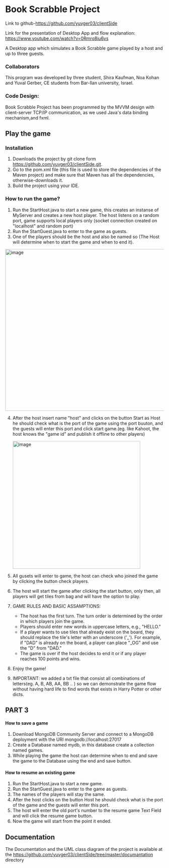 # Book Scrabble Project 
Link to github-https://github.com/yuvger03/clientSide

Link for the presentation of Desktop App and flow explanation: https://www.youtube.com/watch?v=0Rmro8iu6vs

A Desktop app which simulates a Book Scrabble game played by a host and up to three guests.

### Collaborators
This program was developed by three student, Shira Kaufman, Noa Kohan and Yuval Gerber, CE students from Bar-Ilan university, Israel.

### Code Design:
Book Scrabble Project has been programmed by the MVVM design with client-server TCP/IP communication, as we used Java's data binding mechanism,and fxml.


## Play the game

### Installation
1. Downloads the project by git clone form https://github.com/yuvger03/clientSide.git.
2. Go to the pom.xml file (this file is used to store the dependencies of the Maven project) and make sure that Maven has all the dependencies, otherwise-downloads it.
3. Build the project using your IDE.

### How to run the game?
1. Run the StartHost.java to start a new game, this creates an instanse of MyServer and creates a new host player.
The host listens on a random port, game supports local players only (socket connection created on "localhost" and random port)
2. Run the StartGuest.java to enter to the game as guests.
3. One of the players should be the host and also be named so (The Host will determine when to start the game and when to end it).
  
<img width="513" alt="image" src="https://github.com/yuvger03/clientSide/assets/56202649/7ea44fca-429e-4424-bfc7-741a55cee71e">

4. After the host insert name "host" and clicks on the button Start as Host he should check what is the port of the game using the port buuton,
   and the guests will enter this port and click start game.(eg. like Kahoot, the host knows the "game id" and publish it offline to other players)
   
   <img width="405" alt="image" src="https://github.com/yuvger03/clientSide/assets/56202649/e957802e-2352-4b30-bcbf-3e7f0559ca02">

5.  All gusets will enter to game, the host can check who joined the game by clicking the button check players.
6.  The host will start the game after clicking the start button, only then, all players will get tiles from bag and will have the option to play.
7.  GAME RULES AND BASIC ASSAMPTIONS:
    * The host has the first turn. The turn order is determined by the order in which players join the game.
    * Players should enter new words in uppercase letters, e.g., "HELLO."
    * If a player wants to use tiles that already exist on the board, they should replace the tile's letter with an underscore ('_'). For example, if "DAD" is already on the         board, a player can place "_OG" and use the "D" from "DAD."
    * The game is over if the host decides to end it or if any player reaches 100 points and wins.
9.  Enjoy the game!
10.  IMPORTANT: we added a txt file that consist all combinations of letters(eg. A, B, AB, AA, BB .. ) so we can demonstrate the game flow without having hard life to find words that exists in Harry Potter or other dicts.


## PART 3
#### How to save a game
1. Download MongoDB Community Server and connect to a MongoDB deployment with the URI mongodb://localhost:27017
2. Create a Database named mydb, in this database create a collection named games.
3. While playing the game the host can determine when to end and save the game to the Database using the end and save button.



#### How to resume an existing game
1. Run the StartHost.java to start a new game.
2. Run the StartGuest.java to enter to the game as guests.
3. The names of the players will stay the same.
4. After the host clicks on the button Host he should check what is the port of the game
   and the guests will enter this port.
5. The host will enter the old port's number to the resume game Text Field and will click the resume game button.
6. Now the game will start from the point it ended.

## Documentation

The Documentation and the UML class diagram of the project is available at the https://github.com/yuvger03/clientSide/tree/master/documantation directory
